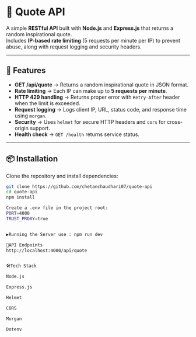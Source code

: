 # 📜 Quote API

A simple **RESTful API** built with **Node.js** and **Express.js** that returns a random inspirational quote.  
Includes **IP-based rate limiting** (5 requests per minute per IP) to prevent abuse, along with request logging and security headers.

---

## 🚀 Features
- **GET /api/quote** → Returns a random inspirational quote in JSON format.
- **Rate limiting** → Each IP can make up to **5 requests per minute**.
- **HTTP 429 handling** → Returns proper error with `Retry-After` header when the limit is exceeded.
- **Request logging** → Logs client IP, URL, status code, and response time using `morgan`.
- **Security** → Uses `helmet` for secure HTTP headers and `cors` for cross-origin support.
- **Health check** → `GET /health` returns service status.

---

## 📦 Installation

Clone the repository and install dependencies:

```bash
git clone https://github.com/chetanchaudhari07/quote-api
cd quote-api
npm install

Create a .env file in the project root:
PORT=4000
TRUST_PROXY=true


▶️Running the Server use : npm run dev

📌API Endpoints
http://localhost:4000/api/quote


🛠Tech Stack

Node.js

Express.js

Helmet

CORS

Morgan

Dotenv
